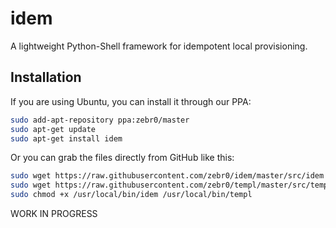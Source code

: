 # idem
A lightweight Python-Shell framework for idempotent local provisioning.

## Installation
If you are using Ubuntu, you can install it through our PPA:
```bash
sudo add-apt-repository ppa:zebr0/master
sudo apt-get update
sudo apt-get install idem
```

Or you can grab the files directly from GitHub like this:
```bash
sudo wget https://raw.githubusercontent.com/zebr0/idem/master/src/idem -O /usr/local/bin/idem
sudo wget https://raw.githubusercontent.com/zebr0/templ/master/src/templ -O /usr/local/bin/templ
sudo chmod +x /usr/local/bin/idem /usr/local/bin/templ
```

WORK IN PROGRESS
